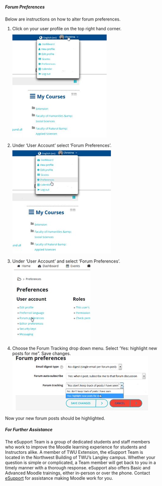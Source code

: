 ##### Forum Preferences

Below are instructions on how to alter forum preferences.

 

1. Click on your user profile on the top right hand corner.
![](/assets/Viewer.jpg)
 
2. Under ‘User Account’ select ‘Forum Preferences’.
![](/assets/Viewer2.jpg)

3. Under ‘User Account’ and select ‘Forum Preferences’.
![](/assets/Viewer3.jpg)

4. Choose the Forum Tracking drop down menu. Select ‘Yes: highlight new posts for me”. Save changes.
![](/assets/Viewer4.jpg)
 

Now your new forum posts should be highlighted.

##### For Further Assistance

The eSupport Team is a group of dedicated students and staff members who work to improve the Moodle learning experience for students and Instructors alike. A member of TWU Extension, the eSupport Team is located in the Northwest Building of TWU’s Langley campus. Whether your question is simple or complicated, a Team member will get back to you in a timely manner with a thorough response. eSupport also offers Basic and Advanced Moodle trainings, either in-person or over the phone. Contact [eSupport](https://trinitywestern.teamdynamix.com/TDClient/Requests/ServiceDet?ID=16141) for assistance making Moodle work for you.

